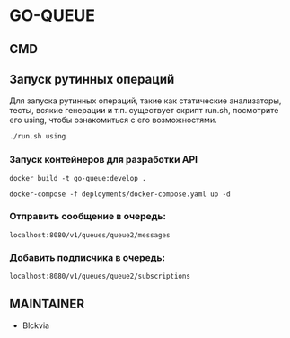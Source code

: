 # GO-QUEUE

## CMD

## Запуск рутинных операций
Для запуска рутинных операций, такие как статические анализаторы, тесты, всякие генерации и т.п. существует скрипт
run.sh, посмотрите его using, чтобы ознакомиться с его возможностями. 
```bash
./run.sh using
```

### Запуск контейнеров для разработки API
```shell script
docker build -t go-queue:develop .
```
```shell script
docker-compose -f deployments/docker-compose.yaml up -d
```

### Отправить сообщение в очередь:
```curl
localhost:8080/v1/queues/queue2/messages
```

### Добавить подписчика в очередь:
```curl
localhost:8080/v1/queues/queue2/subscriptions
```

## MAINTAINER
* Blckvia